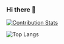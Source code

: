 ### Hi there 👋

[![Contribution Stats](https://github-contribution-stats.vercel.app/api/?username=LexionN)](https://github.com/LordDashMe/github-contribution-stats/)

![Top Langs](https://github-readme-stats.vercel.app/api/top-langs/?username=LexionN&exclude_repo=github-readme-stats,anuraghazra.github.io)

<!--
**LexionN/LexionN** is a ✨ _special_ ✨ repository because its `README.md` (this file) appears on your GitHub profile.

Here are some ideas to get you started:

- 🔭 I’m currently working on ...
- 🌱 I’m currently learning ...
- 👯 I’m looking to collaborate on ...
- 🤔 I’m looking for help with ...
- 💬 Ask me about ...
- 📫 How to reach me: ...
- 😄 Pronouns: ...
- ⚡ Fun fact: ...
-->
